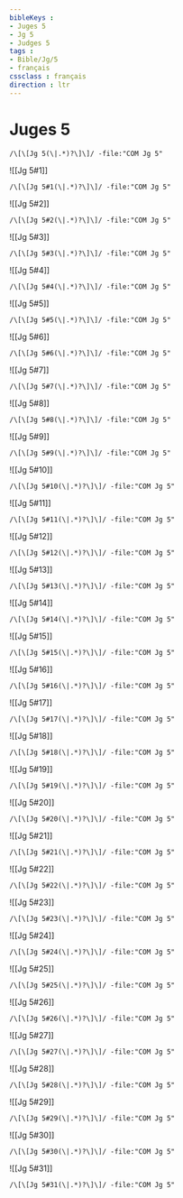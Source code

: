 ```yaml
---
bibleKeys : 
- Juges 5
- Jg 5
- Judges 5
tags : 
- Bible/Jg/5
- français
cssclass : français
direction : ltr
---
```


# Juges 5

```query
/\[\[Jg 5(\|.*)?\]\]/ -file:"COM Jg 5"
```



![[Jg 5#1]]

```query
/\[\[Jg 5#1(\|.*)?\]\]/ -file:"COM Jg 5"
```

![[Jg 5#2]]

```query
/\[\[Jg 5#2(\|.*)?\]\]/ -file:"COM Jg 5"
```

![[Jg 5#3]]

```query
/\[\[Jg 5#3(\|.*)?\]\]/ -file:"COM Jg 5"
```

![[Jg 5#4]]

```query
/\[\[Jg 5#4(\|.*)?\]\]/ -file:"COM Jg 5"
```

![[Jg 5#5]]

```query
/\[\[Jg 5#5(\|.*)?\]\]/ -file:"COM Jg 5"
```

![[Jg 5#6]]

```query
/\[\[Jg 5#6(\|.*)?\]\]/ -file:"COM Jg 5"
```

![[Jg 5#7]]

```query
/\[\[Jg 5#7(\|.*)?\]\]/ -file:"COM Jg 5"
```

![[Jg 5#8]]

```query
/\[\[Jg 5#8(\|.*)?\]\]/ -file:"COM Jg 5"
```

![[Jg 5#9]]

```query
/\[\[Jg 5#9(\|.*)?\]\]/ -file:"COM Jg 5"
```

![[Jg 5#10]]

```query
/\[\[Jg 5#10(\|.*)?\]\]/ -file:"COM Jg 5"
```

![[Jg 5#11]]

```query
/\[\[Jg 5#11(\|.*)?\]\]/ -file:"COM Jg 5"
```

![[Jg 5#12]]

```query
/\[\[Jg 5#12(\|.*)?\]\]/ -file:"COM Jg 5"
```

![[Jg 5#13]]

```query
/\[\[Jg 5#13(\|.*)?\]\]/ -file:"COM Jg 5"
```

![[Jg 5#14]]

```query
/\[\[Jg 5#14(\|.*)?\]\]/ -file:"COM Jg 5"
```

![[Jg 5#15]]

```query
/\[\[Jg 5#15(\|.*)?\]\]/ -file:"COM Jg 5"
```

![[Jg 5#16]]

```query
/\[\[Jg 5#16(\|.*)?\]\]/ -file:"COM Jg 5"
```

![[Jg 5#17]]

```query
/\[\[Jg 5#17(\|.*)?\]\]/ -file:"COM Jg 5"
```

![[Jg 5#18]]

```query
/\[\[Jg 5#18(\|.*)?\]\]/ -file:"COM Jg 5"
```

![[Jg 5#19]]

```query
/\[\[Jg 5#19(\|.*)?\]\]/ -file:"COM Jg 5"
```

![[Jg 5#20]]

```query
/\[\[Jg 5#20(\|.*)?\]\]/ -file:"COM Jg 5"
```

![[Jg 5#21]]

```query
/\[\[Jg 5#21(\|.*)?\]\]/ -file:"COM Jg 5"
```

![[Jg 5#22]]

```query
/\[\[Jg 5#22(\|.*)?\]\]/ -file:"COM Jg 5"
```

![[Jg 5#23]]

```query
/\[\[Jg 5#23(\|.*)?\]\]/ -file:"COM Jg 5"
```

![[Jg 5#24]]

```query
/\[\[Jg 5#24(\|.*)?\]\]/ -file:"COM Jg 5"
```

![[Jg 5#25]]

```query
/\[\[Jg 5#25(\|.*)?\]\]/ -file:"COM Jg 5"
```

![[Jg 5#26]]

```query
/\[\[Jg 5#26(\|.*)?\]\]/ -file:"COM Jg 5"
```

![[Jg 5#27]]

```query
/\[\[Jg 5#27(\|.*)?\]\]/ -file:"COM Jg 5"
```

![[Jg 5#28]]

```query
/\[\[Jg 5#28(\|.*)?\]\]/ -file:"COM Jg 5"
```

![[Jg 5#29]]

```query
/\[\[Jg 5#29(\|.*)?\]\]/ -file:"COM Jg 5"
```

![[Jg 5#30]]

```query
/\[\[Jg 5#30(\|.*)?\]\]/ -file:"COM Jg 5"
```

![[Jg 5#31]]

```query
/\[\[Jg 5#31(\|.*)?\]\]/ -file:"COM Jg 5"
```


